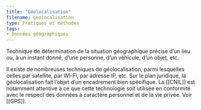 ```yaml
---
title: "Géolocalisation"
filename: geolocalisation
type: Pratiques et méthodes
tags:
- Données géographiques
---
```


Technique de détermination de la situation géographique précise d’un lieu ou, à un instant donné, d’une personne, d’un véhicule, d’un objet, etc.

Il existe de nombreuses techniques de géolocalisation, parmi lesquelles celles par satellite, par Wi-Fi, par adresse IP, etc. Sur le plan juridique, la géolocalisation fait l’objet d’un encadrement bien spécifique. La [[CNIL]] est notamment attentive à ce que cette technologie soit utilisée en conformité avec le respect des données à caractère personnel et de la vie privée. Voir [[GPS]].

